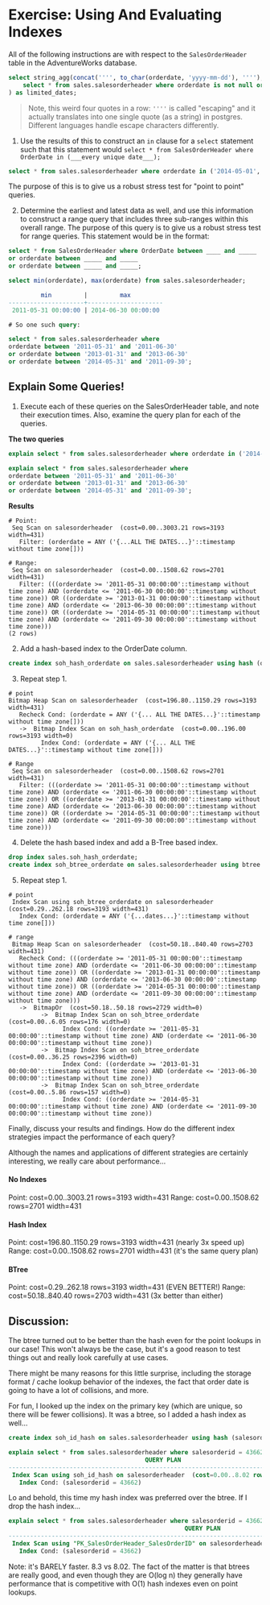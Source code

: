 # Exercise: Using And Evaluating Indexes

All of the following instructions are with respect to the `SalesOrderHeader` table in the AdventureWorks database.

```sql
select string_agg(concat('''', to_char(orderdate, 'yyyy-mm-dd'), ''''), ',') from (
	select * from sales.salesorderheader where orderdate is not null order by rowguid limit 50
) as limited_dates;
```

> Note, this weird four quotes in a row: `''''` is called "escaping" and it actually translates into one single quote (as a string) in postgres. Different languages handle escape characters differently.

1. Use the results of this to construct an `in` clause for a `select` statement such that this statement would `select * from SalesOrderHeader where OrderDate in (___every unique date___);`

```sql
select * from sales.salesorderheader where orderdate in ('2014-05-01','2011-08-01','2013-12-15','2013-01-26','2014-04-03','2013-07-18','2013-06-12','2013-09-14','2011-12-03','2014-01-02','2014-04-16','2014-03-30','2011-12-06','2013-10-30','2012-07-08','2013-09-22','2013-10-30','2014-05-08','2014-03-01','2011-07-21','2011-09-10','2014-04-11','2014-01-29','2014-06-07','2014-03-18','2012-05-17','2014-01-16','2012-11-10','2013-05-28','2014-05-11','2013-12-20','2014-04-18','2011-08-13','2014-05-06','2012-12-31','2014-03-22','2014-05-08','2012-04-10','2013-08-30','2013-10-29','2014-05-06','2012-09-14','2012-07-09','2014-01-24','2013-11-25','2014-04-06','2013-08-30','2012-07-05','2013-06-18','2013-10-19');
```

The purpose of this is to give us a robust stress test for "point to point" queries.

2. Determine the earliest and latest data as well, and use this information to construct a range query that includes three sub-ranges within this overall range. The purpose of this query is to give us a robust stress test for range queries. This statement would be in the format:

```sql
select * from SalesOrderHeader where OrderDate between ____ and _____ 
or orderdate between _____ and _____
or orderdate between _____ and _____;
```


```sql
select min(orderdate), max(orderdate) from sales.salesorderheader;

         min         |         max         
---------------------+---------------------
 2011-05-31 00:00:00 | 2014-06-30 00:00:00

# So one such query:

select * from sales.salesorderheader where 
orderdate between '2011-05-31' and '2011-06-30'
or orderdate between '2013-01-31' and '2013-06-30'
or orderdate between '2014-05-31' and '2011-09-30';
```

## Explain Some Queries!

1. Execute each of these queries on the SalesOrderHeader table, and note their execution times. Also, examine the query plan for each of the queries.

**The two queries**

```sql
explain select * from sales.salesorderheader where orderdate in ('2014-05-01','2011-08-01','2013-12-15','2013-01-26','2014-04-03','2013-07-18','2013-06-12','2013-09-14','2011-12-03','2014-01-02','2014-04-16','2014-03-30','2011-12-06','2013-10-30','2012-07-08','2013-09-22','2013-10-30','2014-05-08','2014-03-01','2011-07-21','2011-09-10','2014-04-11','2014-01-29','2014-06-07','2014-03-18','2012-05-17','2014-01-16','2012-11-10','2013-05-28','2014-05-11','2013-12-20','2014-04-18','2011-08-13','2014-05-06','2012-12-31','2014-03-22','2014-05-08','2012-04-10','2013-08-30','2013-10-29','2014-05-06','2012-09-14','2012-07-09','2014-01-24','2013-11-25','2014-04-06','2013-08-30','2012-07-05','2013-06-18','2013-10-19');

explain select * from sales.salesorderheader where 
orderdate between '2011-05-31' and '2011-06-30'
or orderdate between '2013-01-31' and '2013-06-30'
or orderdate between '2014-05-31' and '2011-09-30';
```

**Results**

```
# Point:
 Seq Scan on salesorderheader  (cost=0.00..3003.21 rows=3193 width=431)
   Filter: (orderdate = ANY ('{...ALL THE DATES...}'::timestamp without time zone[]))

# Range:
 Seq Scan on salesorderheader  (cost=0.00..1508.62 rows=2701 width=431)
   Filter: (((orderdate >= '2011-05-31 00:00:00'::timestamp without time zone) AND (orderdate <= '2011-06-30 00:00:00'::timestamp without time zone)) OR ((orderdate >= '2013-01-31 00:00:00'::timestamp without time zone) AND (orderdate <= '2013-06-30 00:00:00'::timestamp without time zone)) OR ((orderdate >= '2014-05-31 00:00:00'::timestamp without time zone) AND (orderdate <= '2011-09-30 00:00:00'::timestamp without time zone)))
(2 rows)
```

2. Add a hash-based index to the OrderDate column.

```sql
create index soh_hash_orderdate on sales.salesorderheader using hash (orderdate);
```

3. Repeat step 1.

```
# point
Bitmap Heap Scan on salesorderheader  (cost=196.80..1150.29 rows=3193 width=431)
   Recheck Cond: (orderdate = ANY ('{... ALL THE DATES...}'::timestamp without time zone[]))
   ->  Bitmap Index Scan on soh_hash_orderdate  (cost=0.00..196.00 rows=3193 width=0)
         Index Cond: (orderdate = ANY ('{... ALL THE DATES...}'::timestamp without time zone[]))

# Range
 Seq Scan on salesorderheader  (cost=0.00..1508.62 rows=2701 width=431)
   Filter: (((orderdate >= '2011-05-31 00:00:00'::timestamp without time zone) AND (orderdate <= '2011-06-30 00:00:00'::timestamp without time zone)) OR ((orderdate >= '2013-01-31 00:00:00'::timestamp without time zone) AND (orderdate <= '2013-06-30 00:00:00'::timestamp without time zone)) OR ((orderdate >= '2014-05-31 00:00:00'::timestamp without time zone) AND (orderdate <= '2011-09-30 00:00:00'::timestamp without time zone)))
```

4. Delete the hash based index and add a B-Tree based index.

```sql
drop index sales.soh_hash_orderdate;
create index soh_btree_orderdate on sales.salesorderheader using btree (orderdate);
```

5. Repeat step 1.

```
# point
 Index Scan using soh_btree_orderdate on salesorderheader  (cost=0.29..262.18 rows=3193 width=431)
   Index Cond: (orderdate = ANY ('{...dates...}'::timestamp without time zone[]))

# range
 Bitmap Heap Scan on salesorderheader  (cost=50.18..840.40 rows=2703 width=431)
   Recheck Cond: (((orderdate >= '2011-05-31 00:00:00'::timestamp without time zone) AND (orderdate <= '2011-06-30 00:00:00'::timestamp without time zone)) OR ((orderdate >= '2013-01-31 00:00:00'::timestamp without time zone) AND (orderdate <= '2013-06-30 00:00:00'::timestamp without time zone)) OR ((orderdate >= '2014-05-31 00:00:00'::timestamp without time zone) AND (orderdate <= '2011-09-30 00:00:00'::timestamp without time zone)))
   ->  BitmapOr  (cost=50.18..50.18 rows=2729 width=0)
         ->  Bitmap Index Scan on soh_btree_orderdate  (cost=0.00..6.05 rows=176 width=0)
               Index Cond: ((orderdate >= '2011-05-31 00:00:00'::timestamp without time zone) AND (orderdate <= '2011-06-30 00:00:00'::timestamp without time zone))
         ->  Bitmap Index Scan on soh_btree_orderdate  (cost=0.00..36.25 rows=2396 width=0)
               Index Cond: ((orderdate >= '2013-01-31 00:00:00'::timestamp without time zone) AND (orderdate <= '2013-06-30 00:00:00'::timestamp without time zone))
         ->  Bitmap Index Scan on soh_btree_orderdate  (cost=0.00..5.86 rows=157 width=0)
               Index Cond: ((orderdate >= '2014-05-31 00:00:00'::timestamp without time zone) AND (orderdate <= '2011-09-30 00:00:00'::timestamp without time zone))
```

Finally, discuss your results and findings. How do the different index strategies impact the performance of each query?

Although the names and applications of different strategies are certainly interesting, we really care about performance...

#### No Indexes

Point: cost=0.00..3003.21 rows=3193 width=431
Range: cost=0.00..1508.62 rows=2701 width=431

#### Hash Index

Point: cost=196.80..1150.29 rows=3193 width=431 (nearly 3x speed up)
Range: cost=0.00..1508.62 rows=2701 width=431 (it's the same query plan)

#### BTree

Point: cost=0.29..262.18 rows=3193 width=431 (EVEN BETTER!)
Range: cost=50.18..840.40 rows=2703 width=431 (3x better than either)

## Discussion:

The btree turned out to be better than the hash even for the point lookups in our case! This won't always be the case, but it's a good reason to test things out and really look carefully at use cases.

There might be many reasons for this little surprise, including the storage format / cache lookup behavior of the indexes, the fact that order date is going to have a lot of collisions, and more.

For fun, I looked up the index on the primary key (which are unique, so there will be fewer collisions). It was a btree, so I added a hash index as well...

```sql
create index soh_id_hash on sales.salesorderheader using hash (salesorderid);

explain select * from sales.salesorderheader where salesorderid = 43662;
                                      QUERY PLAN                                      
--------------------------------------------------------------------------------------
 Index Scan using soh_id_hash on salesorderheader  (cost=0.00..8.02 rows=1 width=431)
   Index Cond: (salesorderid = 43662)
```

Lo and behold, this time my hash index was preferred over the btree. If I drop the hash index...

```sql
explain select * from sales.salesorderheader where salesorderid = 43662;
                                                 QUERY PLAN                                                  
-------------------------------------------------------------------------------------------------------------
 Index Scan using "PK_SalesOrderHeader_SalesOrderID" on salesorderheader  (cost=0.29..8.30 rows=1 width=431)
   Index Cond: (salesorderid = 43662)
```

Note: it's BARELY faster. 8.3 vs 8.02. The fact of the matter is that btrees are really good, and even though they are O(log n) they generally have performance that is competitive with O(1) hash indexes even on point lookups. 
